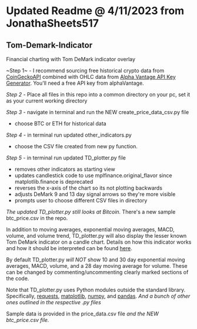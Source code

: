 # Updated Readme @ 4/11/2023 from JonathaSheets517

## Tom-Demark-Indicator
Financial charting with Tom DeMark indicator overlay



~Step 1~ - I recommend sourcing free historical crypto data from [CoinGeckoAPI](https://www.coingecko.com/en/api/documentation) combined with OHLC data from [Alpha Vantage API Key Generator](https://www.alphavantage.co/support/#api-key). You'll need a free API key from alphaVantage.

*Step 2* - Place all files in this repo into a common directory on your pc, set it as your current working directory

*Step 3* - navigate in terminal and run the NEW create_price_data_csv.py file
* choose BTC or ETH for historical data

*Step 4* - in terminal run updated other_indicators.py 
* choose the CSV file created from new py function.

*Step 5* - in terminal run updated TD_plotter.py file
* removes other indicators as starting view
* updates candlestick code to use mplfinance.original_flavor since matplotlib.finance is deprecated
* reverses the x-axis of the chart so its not plotting backwards  
* adjusts DeMark 9 and 13 day signal arrows so they're more visible
* prompts user to choose different CSV files in directory    


*The updated TD_plotter.py still looks at Bitcoin.* There's a new sample btc_price.csv in the repo.

In addition to moving averages, exponential moving averages, MACD, volume, and volume trend,
TD_plotter.py will also display the lesser known Tom DeMark indicator on a candle chart.
Details on how this indicator works and how it should be interpreted can be found [here](http://cs.calstatela.edu/wiki/images/c/cb/DeMark.pdf).

By default TD_plotter.py *will NOT* show 10 and 30 day exponential moving averages, MACD,
volume, and a 28 day moving average for volume. These can be changed by commenting/uncommenting
clearly marked sections of the code.

Note that TD_plotter.py uses Python modules outside the standard library. Specifically,
[requests](http://docs.python-requests.org/en/master/), [matplotlib](https://matplotlib.org/), [numpy](https://www.numpy.org/), and [pandas](https://pandas.pydata.org/). *And a bunch of other ones outlined in the respective .py files*

Sample data is provided in the price_data.csv file *and the NEW btc_price.csv file.*  

